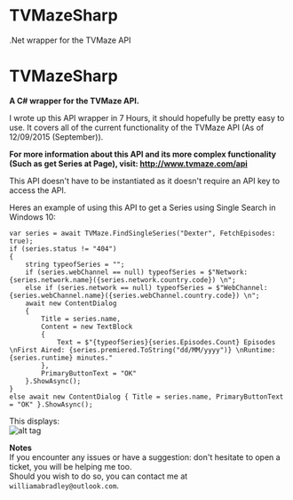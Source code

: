 # TVMazeSharp
.Net wrapper for the TVMaze API

TVMazeSharp
=========

**A C# wrapper for the TVMaze API.**

I wrote up this API wrapper in 7 Hours, it should hopefully be pretty easy to use. It covers all of the current functionality of the TVMaze API (As of 12/09/2015 (September)).

**For more information about this API and its more complex functionality (Such as get Series at Page), visit: http://www.tvmaze.com/api**

This API doesn't have to be instantiated as it doesn't require an API key to access the API.

Heres an example of using this API to get a Series using Single Search in Windows 10:

    var series = await TVMaze.FindSingleSeries("Dexter", FetchEpisodes: true);
    if (series.status != "404")
    {
        string typeofSeries = "";
        if (series.webChannel == null) typeofSeries = $"Network: {series.network.name}({series.network.country.code}) \n";
        else if (series.network == null) typeofSeries = $"WebChannel: {series.webChannel.name}({series.webChannel.country.code}) \n";
        await new ContentDialog
        {
            Title = series.name,
            Content = new TextBlock
            {
                Text = $"{typeofSeries}{series.Episodes.Count} Episodes \nFirst Aired: {series.premiered.ToString("dd/MM/yyyy")} \nRuntime: {series.runtime} minutes."
            },
            PrimaryButtonText = "OK"
        }.ShowAsync();
    }
    else await new ContentDialog { Title = series.name, PrimaryButtonText = "OK" }.ShowAsync();

This displays:  
![alt tag](http://puu.sh/k8h6M/c14b06ca62.PNG)

**Notes**  
If you encounter any issues or have a suggestion: don't hesitate to open a ticket, you will be helping me too.  
Should you wish to do so, you can contact me at `williamabradley@outlook.com`.
